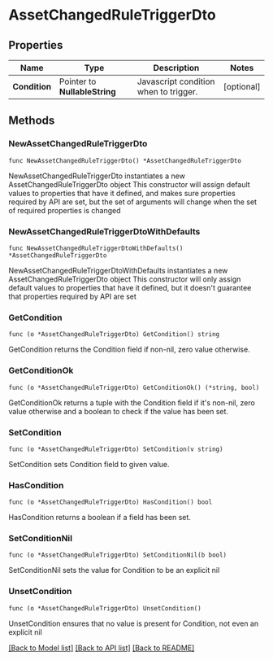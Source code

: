 # AssetChangedRuleTriggerDto

## Properties

Name | Type | Description | Notes
------------ | ------------- | ------------- | -------------
**Condition** | Pointer to **NullableString** | Javascript condition when to trigger. | [optional] 

## Methods

### NewAssetChangedRuleTriggerDto

`func NewAssetChangedRuleTriggerDto() *AssetChangedRuleTriggerDto`

NewAssetChangedRuleTriggerDto instantiates a new AssetChangedRuleTriggerDto object
This constructor will assign default values to properties that have it defined,
and makes sure properties required by API are set, but the set of arguments
will change when the set of required properties is changed

### NewAssetChangedRuleTriggerDtoWithDefaults

`func NewAssetChangedRuleTriggerDtoWithDefaults() *AssetChangedRuleTriggerDto`

NewAssetChangedRuleTriggerDtoWithDefaults instantiates a new AssetChangedRuleTriggerDto object
This constructor will only assign default values to properties that have it defined,
but it doesn't guarantee that properties required by API are set

### GetCondition

`func (o *AssetChangedRuleTriggerDto) GetCondition() string`

GetCondition returns the Condition field if non-nil, zero value otherwise.

### GetConditionOk

`func (o *AssetChangedRuleTriggerDto) GetConditionOk() (*string, bool)`

GetConditionOk returns a tuple with the Condition field if it's non-nil, zero value otherwise
and a boolean to check if the value has been set.

### SetCondition

`func (o *AssetChangedRuleTriggerDto) SetCondition(v string)`

SetCondition sets Condition field to given value.

### HasCondition

`func (o *AssetChangedRuleTriggerDto) HasCondition() bool`

HasCondition returns a boolean if a field has been set.

### SetConditionNil

`func (o *AssetChangedRuleTriggerDto) SetConditionNil(b bool)`

 SetConditionNil sets the value for Condition to be an explicit nil

### UnsetCondition
`func (o *AssetChangedRuleTriggerDto) UnsetCondition()`

UnsetCondition ensures that no value is present for Condition, not even an explicit nil

[[Back to Model list]](../README.md#documentation-for-models) [[Back to API list]](../README.md#documentation-for-api-endpoints) [[Back to README]](../README.md)


